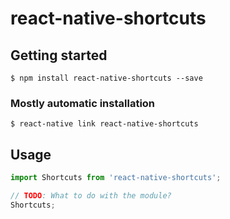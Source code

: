 # react-native-shortcuts

## Getting started

`$ npm install react-native-shortcuts --save`

### Mostly automatic installation

`$ react-native link react-native-shortcuts`

## Usage
```javascript
import Shortcuts from 'react-native-shortcuts';

// TODO: What to do with the module?
Shortcuts;
```
